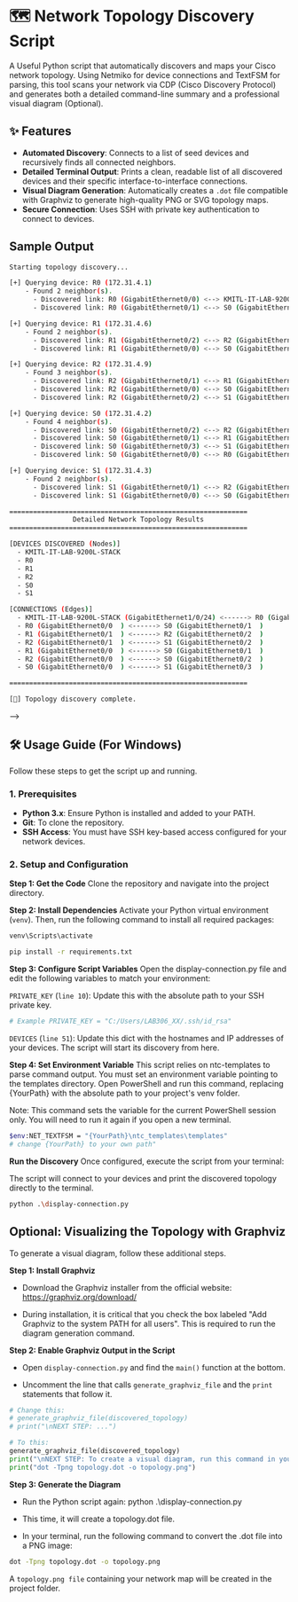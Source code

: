 # 🗺️ Network Topology Discovery Script

A Useful Python script that automatically discovers and maps your Cisco network topology. Using Netmiko for device connections and TextFSM for parsing, this tool scans your network via CDP (Cisco Discovery Protocol) and generates both a detailed command-line summary and a professional visual diagram (Optional).

## ✨ Features

* **Automated Discovery**: Connects to a list of seed devices and recursively finds all connected neighbors.
* **Detailed Terminal Output**: Prints a clean, readable list of all discovered devices and their specific interface-to-interface connections.
* **Visual Diagram Generation**: Automatically creates a `.dot` file compatible with Graphviz to generate high-quality PNG or SVG topology maps.
* **Secure Connection**: Uses SSH with private key authentication to connect to devices.

## Sample Output
```bash
Starting topology discovery...

[+] Querying device: R0 (172.31.4.1)
    - Found 2 neighbor(s).
      - Discovered link: R0 (GigabitEthernet0/0) <--> KMITL-IT-LAB-9200L-STACK (GigabitEthernet1/0/24)
      - Discovered link: R0 (GigabitEthernet0/1) <--> S0 (GigabitEthernet0/0)

[+] Querying device: R1 (172.31.4.6)
    - Found 2 neighbor(s).
      - Discovered link: R1 (GigabitEthernet0/2) <--> R2 (GigabitEthernet0/1)
      - Discovered link: R1 (GigabitEthernet0/0) <--> S0 (GigabitEthernet0/1)

[+] Querying device: R2 (172.31.4.9)
    - Found 3 neighbor(s).
      - Discovered link: R2 (GigabitEthernet0/1) <--> R1 (GigabitEthernet0/2)
      - Discovered link: R2 (GigabitEthernet0/0) <--> S0 (GigabitEthernet0/2)
      - Discovered link: R2 (GigabitEthernet0/2) <--> S1 (GigabitEthernet0/1)

[+] Querying device: S0 (172.31.4.2)
    - Found 4 neighbor(s).
      - Discovered link: S0 (GigabitEthernet0/2) <--> R2 (GigabitEthernet0/0)
      - Discovered link: S0 (GigabitEthernet0/1) <--> R1 (GigabitEthernet0/0)
      - Discovered link: S0 (GigabitEthernet0/3) <--> S1 (GigabitEthernet0/0)
      - Discovered link: S0 (GigabitEthernet0/0) <--> R0 (GigabitEthernet0/1)

[+] Querying device: S1 (172.31.4.3)
    - Found 2 neighbor(s).
      - Discovered link: S1 (GigabitEthernet0/1) <--> R2 (GigabitEthernet0/2)
      - Discovered link: S1 (GigabitEthernet0/0) <--> S0 (GigabitEthernet0/3)

============================================================
                Detailed Network Topology Results
============================================================

[DEVICES DISCOVERED (Nodes)]
  - KMITL-IT-LAB-9200L-STACK
  - R0
  - R1
  - R2
  - S0
  - S1

[CONNECTIONS (Edges)]
  - KMITL-IT-LAB-9200L-STACK (GigabitEthernet1/0/24) <------> R0 (GigabitEthernet0/0  )
  - R0 (GigabitEthernet0/0  ) <------> S0 (GigabitEthernet0/1  )
  - R1 (GigabitEthernet0/1  ) <------> R2 (GigabitEthernet0/2  )
  - R2 (GigabitEthernet0/1  ) <------> S1 (GigabitEthernet0/2  )
  - R1 (GigabitEthernet0/0  ) <------> S0 (GigabitEthernet0/1  )
  - R2 (GigabitEthernet0/0  ) <------> S0 (GigabitEthernet0/2  )
  - S0 (GigabitEthernet0/0  ) <------> S1 (GigabitEthernet0/3  )

============================================================

[🏁] Topology discovery complete.
```

-->


## 🛠️ Usage Guide (For Windows)

Follow these steps to get the script up and running.

### 1. Prerequisites

* **Python 3.x**: Ensure Python is installed and added to your PATH.
* **Git**: To clone the repository.
* **SSH Access**: You must have SSH key-based access configured for your network devices.

### 2. Setup and Configuration

**Step 1: Get the Code**
Clone the repository and navigate into the project directory.

**Step 2: Install Dependencies**
Activate your Python virtual environment (`venv`). Then, run the following command to install all required packages:

```bash
venv\Scripts\activate

pip install -r requirements.txt
```

**Step 3: Configure Script Variables**
Open the display-connection.py file and edit the following variables to match your environment:

`PRIVATE_KEY` (`line 10`): Update this with the absolute path to your SSH private key.

```bash
# Example PRIVATE_KEY = "C:/Users/LAB306_XX/.ssh/id_rsa"
```

`DEVICES` (`line 51`): Update this dict with the hostnames and IP addresses of your devices.  The script will start its discovery from here.


**Step 4: Set Environment Variable**
This script relies on ntc-templates to parse command output. You must set an environment variable pointing to the templates directory. Open PowerShell and run this command, replacing {YourPath} with the absolute path to your project's venv folder.

Note: This command sets the variable for the current PowerShell session only. You will need to run it again if you open a new terminal.

```bash
$env:NET_TEXTFSM = "{YourPath}\ntc_templates\templates" 
# change {YourPath} to your own path"
```

**Run the Discovery**
Once configured, execute the script from your terminal:

The script will connect to your devices and print the discovered topology directly to the terminal.

```bash
python .\display-connection.py
```

## Optional: Visualizing the Topology with Graphviz
To generate a visual diagram, follow these additional steps.

**Step 1: Install Graphviz**

- Download the Graphviz installer from the official website: https://graphviz.org/download/

- During installation, it is critical that you check the box labeled "Add Graphviz to the system PATH for all users". This is required to run the diagram generation command.

**Step 2: Enable Graphviz Output in the Script**

- Open `display-connection.py` and find the `main()` function at the bottom.

- Uncomment the line that calls `generate_graphviz_file` and the `print` statements that follow it.

```python
# Change this:
# generate_graphviz_file(discovered_topology)
# print("\nNEXT STEP: ...")

# To this:
generate_graphviz_file(discovered_topology)
print("\nNEXT STEP: To create a visual diagram, run this command in your terminal:")
print("dot -Tpng topology.dot -o topology.png")
```

**Step 3: Generate the Diagram**

- Run the Python script again: python .\display-connection.py

- This time, it will create a topology.dot file.

- In your terminal, run the following command to convert the .dot file into a PNG image:

```bash
dot -Tpng topology.dot -o topology.png
```

A `topology.png file` containing your network map will be created in the project folder.
